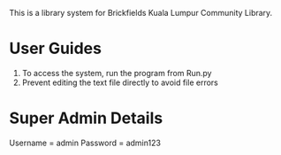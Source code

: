 This is a library system for Brickfields Kuala Lumpur Community Library.

# User Guides
1. To access the system, run the program from Run.py
2. Prevent editing the text file directly to avoid file errors

# Super Admin Details
Username = admin
Password = admin123
